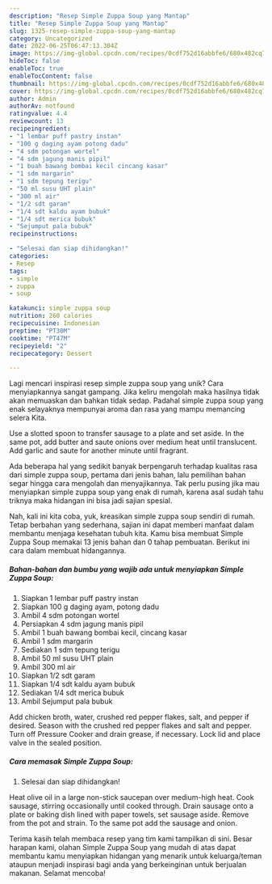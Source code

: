 ```yaml
---
description: "Resep Simple Zuppa Soup yang Mantap"
title: "Resep Simple Zuppa Soup yang Mantap"
slug: 1325-resep-simple-zuppa-soup-yang-mantap
category: Uncategorized
date: 2022-06-25T06:47:13.304Z
image: https://img-global.cpcdn.com/recipes/0cdf752d16abbfe6/680x482cq70/simple-zuppa-soup-foto-resep-utama.jpg
hideToc: false
enableToc: true
enableTocContent: false
thumbnail: https://img-global.cpcdn.com/recipes/0cdf752d16abbfe6/680x482cq70/simple-zuppa-soup-foto-resep-utama.jpg
cover: https://img-global.cpcdn.com/recipes/0cdf752d16abbfe6/680x482cq70/simple-zuppa-soup-foto-resep-utama.jpg
author: Admin
authorAv: notfound
ratingvalue: 4.4
reviewcount: 13
recipeingredient:
- "1 lembar puff pastry instan"
- "100 g daging ayam potong dadu"
- "4 sdm potongan wortel"
- "4 sdm jagung manis pipil"
- "1 buah bawang bombai kecil cincang kasar"
- "1 sdm margarin"
- "1 sdm tepung terigu"
- "50 ml susu UHT plain"
- "300 ml air"
- "1/2 sdt garam"
- "1/4 sdt kaldu ayam bubuk"
- "1/4 sdt merica bubuk"
- "Sejumput pala bubuk"
recipeinstructions:

- "Selesai dan siap dihidangkan!"
categories:
- Resep
tags:
- simple
- zuppa
- soup

katakunci: simple zuppa soup 
nutrition: 260 calories
recipecuisine: Indonesian
preptime: "PT30M"
cooktime: "PT47M"
recipeyield: "2"
recipecategory: Dessert

---
```





Lagi mencari inspirasi resep simple zuppa soup yang unik? Cara menyiapkannya sangat gampang. Jika keliru mengolah maka hasilnya tidak akan memuaskan dan bahkan tidak sedap. Padahal simple zuppa soup yang enak selayaknya mempunyai aroma dan rasa yang mampu memancing selera Kita.





Use a slotted spoon to transfer sausage to a plate and set aside. In the same pot, add butter and saute onions over medium heat until translucent. Add garlic and saute for another minute until fragrant.

Ada beberapa hal yang sedikit banyak berpengaruh terhadap kualitas rasa dari simple zuppa soup, pertama dari jenis bahan, lalu pemilihan bahan segar hingga cara mengolah dan menyajikannya. Tak perlu pusing jika mau menyiapkan simple zuppa soup yang enak di rumah, karena asal sudah tahu triknya maka hidangan ini bisa jadi sajian spesial.






Nah, kali ini kita coba, yuk, kreasikan simple zuppa soup sendiri di rumah. Tetap berbahan yang sederhana, sajian ini dapat memberi manfaat dalam membantu menjaga kesehatan tubuh kita. Kamu bisa membuat Simple Zuppa Soup memakai 13 jenis bahan dan 0 tahap pembuatan. Berikut ini cara dalam membuat hidangannya.

<!--inarticleads1-->

##### Bahan-bahan dan bumbu yang wajib ada untuk menyiapkan Simple Zuppa Soup:

1. Siapkan 1 lembar puff pastry instan
1. Siapkan 100 g daging ayam, potong dadu
1. Ambil 4 sdm potongan wortel
1. Persiapkan 4 sdm jagung manis pipil
1. Ambil 1 buah bawang bombai kecil, cincang kasar
1. Ambil 1 sdm margarin
1. Sediakan 1 sdm tepung terigu
1. Ambil 50 ml susu UHT plain
1. Ambil 300 ml air
1. Siapkan 1/2 sdt garam
1. Siapkan 1/4 sdt kaldu ayam bubuk
1. Sediakan 1/4 sdt merica bubuk
1. Ambil Sejumput pala bubuk


Add chicken broth, water, crushed red pepper flakes, salt, and pepper if desired. Season with the crushed red pepper flakes and salt and pepper. Turn off Pressure Cooker and drain grease, if necessary. Lock lid and place valve in the sealed position. 

<!--inarticleads2-->

##### Cara memasak Simple Zuppa Soup:


1. Selesai dan siap dihidangkan!

Heat olive oil in a large non-stick saucepan over medium-high heat. Cook sausage, stirring occasionally until cooked through. Drain sausage onto a plate or baking dish lined with paper towels, set sausage aside. Remove from the pot and strain. To the same pot add the sausage and onion. 

Terima kasih telah membaca resep yang tim kami tampilkan di sini. Besar harapan kami, olahan Simple Zuppa Soup yang mudah di atas dapat membantu kamu menyiapkan hidangan yang menarik untuk keluarga/teman ataupun menjadi inspirasi bagi anda yang berkeinginan untuk berjualan makanan. Selamat mencoba!
